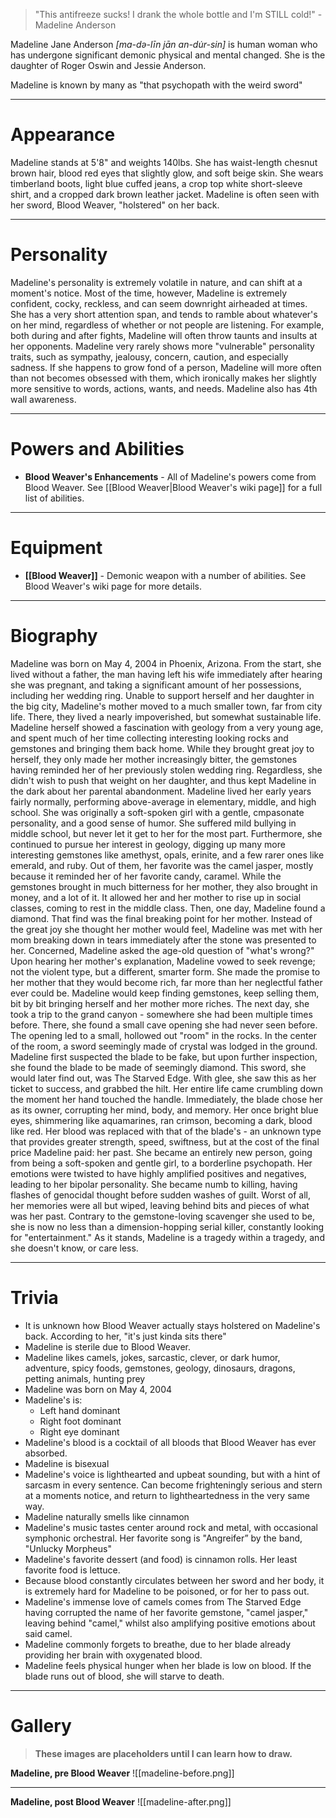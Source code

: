 > "This antifreeze sucks! I drank the whole bottle and I'm STILL cold!" - Madeline Anderson


Madeline Jane Anderson *\[ma-də-līn jān an-du̇r-sin\]* is human woman who has undergone significant demonic physical and mental changed. She is the daughter of Roger Oswin and Jessie Anderson.

Madeline is known by many as "that psychopath with the weird sword"
***
# Appearance
Madeline stands at 5'8" and weights 140lbs. She has waist-length chesnut brown hair, blood red eyes that slightly glow, and soft beige skin. She wears timberland boots, light blue cuffed jeans, a crop top white short-sleeve shirt, and a cropped dark brown leather jacket. Madeline is often seen with her sword, Blood Weaver, "holstered" on her back.
***
# Personality
Madeline's personality is extremely volatile in nature, and can shift at a moment's notice. Most of the time, however, Madeline is extremely confident, cocky, reckless, and can seem downright airheaded at times. She has a very short attention span, and tends to ramble about whatever's on her mind, regardless of whether or not people are listening. For example, both during and after fights, Madeline will often throw taunts and insults at her opponents. Madeline very rarely shows more "vulnerable" personality traits, such as sympathy, jealousy, concern, caution, and especially sadness. If she happens to grow fond of a person, Madeline will more often than not becomes obsessed with them, which ironically makes her slightly more sensitive to words, actions, wants, and needs. Madeline also has 4th wall awareness.
***
# Powers and Abilities
- **Blood Weaver's Enhancements** - All of Madeline's powers come from Blood Weaver. See [[Blood Weaver|Blood Weaver's wiki page]] for a full list of abilities.
***
# Equipment
- **[[Blood Weaver]]** - Demonic weapon with a number of abilities. See Blood Weaver's wiki page for more details. 
***
# Biography
Madeline was born on May 4, 2004 in Phoenix, Arizona. From the start, she lived without a father, the man having left his wife immediately after hearing she was pregnant, and taking a significant amount of her possessions, including her wedding ring. Unable to support herself and her daughter in the big city, Madeline's mother moved to a much smaller town, far from city life. There, they lived a nearly impoverished, but somewhat sustainable life. Madeline herself showed a fascination with geology from a very young age, and spent much of her time collecting interesting looking rocks and gemstones and bringing them back home. While they brought great joy to herself, they only made her mother increasingly bitter, the gemstones having reminded her of her previously stolen wedding ring. Regardless, she didn't wish to push that weight on her daughter, and thus kept Madeline in the dark about her parental abandonment. Madeline lived her early years fairly normally, performing above-average in elementary, middle, and high school. She was originally a soft-spoken girl with a gentle, cmpasonate personality, and a good sense of humor. She suffered mild bullying in middle school, but never let it get to her for the most part. Furthermore, she continued to pursue her interest in geology, digging up many more interesting gemstones like amethyst, opals, erinite, and a few rarer ones like emerald, and ruby. Out of them, her favorite was the camel jasper, mostly because it reminded her of her favorite candy, caramel. While the gemstones brought in much bitterness for her mother, they also brought in money, and a lot of it. It allowed her and her mother to rise up in social classes, coming to rest in the middle class. Then, one day, Madeline found a diamond. That find was the final breaking point for her mother. Instead of the great joy she thought her mother would feel, Madeline was met with her mom breaking down in tears immediately after the stone was presented to her. Concerned, Madeline asked the age-old question of "what's wrong?" Upon hearing her mother's explanation, Madeline vowed to seek revenge; not the violent type, but a different, smarter form. She made the promise to her mother that they would become rich, far more than her neglectful father ever could be. Madeline would keep finding gemstones, keep selling them, bit by bit bringing herself and her mother more riches. The next day, she took a trip to the grand canyon - somewhere she had been multiple times before. There, she found a small cave opening she had never seen before. The opening led to a small, hollowed out "room" in the rocks. In the center of the room, a sword seemingly made of crystal was lodged in the ground. Madeline first suspected the blade to be fake, but upon further inspection, she found the blade to be made of seemingly diamond. This sword, she would later find out, was The Starved Edge. With glee, she saw this as her ticket to success, and grabbed the hilt. Her entire life came crumbling down the moment her hand touched the handle. Immediately, the blade chose her as its owner, corrupting her mind, body, and memory. Her once bright blue eyes, shimmering like aquamarines, ran crimson, becoming a dark, blood like red. Her blood was replaced with that of the blade's - an unknown type that provides greater strength, speed, swiftness, but at the cost of the final price Madeline paid: her past. She became an entirely new person, going from being a soft-spoken and gentle girl, to a borderline psychopath. Her emotions were twisted to have highly amplified positives and negatives, leading to her bipolar personality. She became numb to killing, having flashes of genocidal thought before sudden washes of guilt. Worst of all, her memories were all but wiped, leaving behind bits and pieces of what was her past. Contrary to the gemstone-loving scavenger she used to be, she is now no less than a dimension-hopping serial killer, constantly looking for "entertainment." As it stands, Madeline is a tragedy within a tragedy, and she doesn't know, or care less.
***
# Trivia
- It is unknown how Blood Weaver actually stays holstered on Madeline's back. According to her, "it's just kinda sits there"
- Madeline is sterile due to Blood Weaver.
- Madeline likes camels, jokes, sarcastic, clever, or dark humor, adventure, spicy foods, gemstones, geology, dinosaurs, dragons, petting animals, hunting prey
- Madeline was born on May 4, 2004
- Madeline's is:
	- Left hand dominant
	- Right foot dominant
	- Right eye dominant
- Madeline's blood is a cocktail of all bloods that Blood Weaver has ever absorbed.
- Madeline is bisexual
- Madeline's voice is lighthearted and upbeat sounding, but with a hint of sarcasm in every sentence. Can become frighteningly serious and stern at a moments notice, and return to lightheartedness in the very same way.
- Madeline naturally smells like cinnamon
- Madeline's music tastes center around rock and metal, with occasional symphonic orchestral. Her favorite song is "Angreifer” by the band, "Unlucky Morpheus"
- Madeline's favorite dessert (and food) is cinnamon rolls. Her least favorite food is lettuce.
- Because blood constantly circulates between her sword and her body, it is extremely hard for Madeline to be poisoned, or for her to pass out.
- Madeline's immense love of camels comes from The Starved Edge having corrupted the name of her favorite gemstone, "camel jasper," leaving behind "camel," whilst also amplifying positive emotions about said camel.
- Madeline commonly forgets to breathe, due to her blade already providing her brain with oxygenated blood.
- Madeline feels physical hunger when her blade is low on blood. If the blade runs out of blood, she will starve to death.
***
# Gallery
> **These images are placeholders until I can learn how to draw.**

**Madeline, pre Blood Weaver**
![[madeline-before.png]]
***
**Madeline, post Blood Weaver**
![[madeline-after.png]]